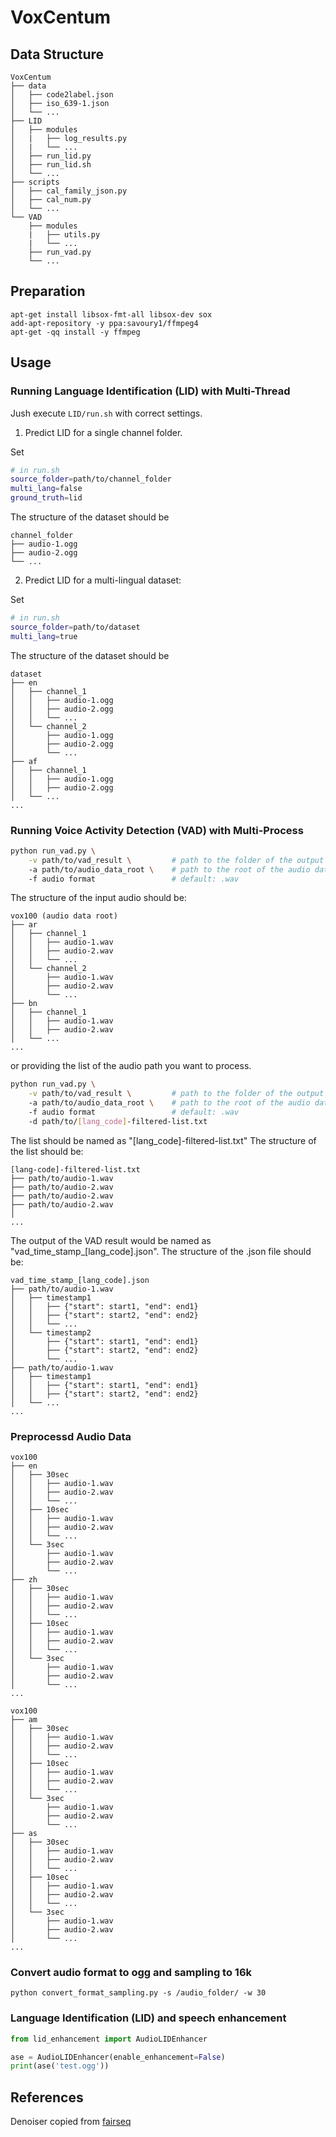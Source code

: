 # VoxCentum

## Data Structure
```bash=
VoxCentum
├── data
│   ├── code2label.json
│   ├── iso_639-1.json
│   └── ...
├── LID
│   ├── modules
│   |   ├── log_results.py
│   |   └── ...
│   ├── run_lid.py
│   ├── run_lid.sh
│   └── ...
├── scripts
│   ├── cal_family_json.py
│   ├── cal_num.py
│   └── ...
└── VAD
    ├── modules
    |   ├── utils.py
    |   └── ...
    ├── run_vad.py
    └── ...

```

## Preparation

```shell
apt-get install libsox-fmt-all libsox-dev sox
add-apt-repository -y ppa:savoury1/ffmpeg4
apt-get -qq install -y ffmpeg
```

## Usage

### Running Language Identification (LID) with Multi-Thread

Jush execute `LID/run.sh` with correct settings.

1. Predict LID for a single channel folder.

Set 
```bash
# in run.sh
source_folder=path/to/channel_folder
multi_lang=false
ground_truth=lid
```

The structure of the dataset should be

```bash=
channel_folder
├── audio-1.ogg
├── audio-2.ogg
└── ...
```

2. Predict LID for a multi-lingual dataset:

Set 
```bash
# in run.sh
source_folder=path/to/dataset
multi_lang=true
```

The structure of the dataset should be

```bash=
dataset
├── en
│   ├── channel_1
│   │   ├── audio-1.ogg
│   │   ├── audio-2.ogg
│   │   └── ...
│   └── channel_2
│       ├── audio-1.ogg
│       ├── audio-2.ogg
│       └── ...
├── af
│   ├── channel_1
│   │   ├── audio-1.ogg
│   │   ├── audio-2.ogg
│   └── ...
...
```

### Running Voice Activity Detection (VAD) with Multi-Process

```bash
python run_vad.py \
    -v path/to/vad_result \         # path to the folder of the output of VAD.
    -a path/to/audio_data_root \    # path to the root of the audio data.
    -f audio format                 # default: .wav
```

The structure of the input audio should be:

```bash=
vox100 (audio data root)
├── ar
│   ├── channel_1
│   │   ├── audio-1.wav
│   │   ├── audio-2.wav
│   │   └── ...
│   └── channel_2
│       ├── audio-1.wav
│       ├── audio-2.wav
│       └── ...
├── bn
│   ├── channel_1
│   │   ├── audio-1.wav
│   │   ├── audio-2.wav
│   └── ...
...
```

or providing the list of the audio path you want to process.

```bash
python run_vad.py \
    -v path/to/vad_result \         # path to the folder of the output of VAD.
    -a path/to/audio_data_root \    # path to the root of the audio data.
    -f audio format                 # default: .wav
    -d path/to/[lang_code]-filtered-list.txt
```

The list should be named as "[lang_code]-filtered-list.txt"
The structure of the list should be:

```bash=
[lang-code]-filtered-list.txt
├── path/to/audio-1.wav
├── path/to/audio-2.wav
├── path/to/audio-2.wav
├── path/to/audio-2.wav
│ 
...
```

The output of the VAD result would be named as "vad_time_stamp_[lang_code].json".
The structure of the .json file should be:

```bash=
vad_time_stamp_[lang_code].json
├── path/to/audio-1.wav
│   ├── timestamp1
│   │   ├── {"start": start1, "end": end1}
│   │   ├── {"start": start2, "end": end2}
│   │   └── ...
│   └── timestamp2
│       ├── {"start": start1, "end": end1}
│       ├── {"start": start2, "end": end2}
│       └── ...
├── path/to/audio-1.wav
│   ├── timestamp1
│   │   ├── {"start": start1, "end": end1}
│   │   ├── {"start": start2, "end": end2}
│   └── ...
...
```

### Preprocessd Audio Data

```bash=
vox100
├── en
│   ├── 30sec
│   │   ├── audio-1.wav
│   │   ├── audio-2.wav
│   │   └── ...
│   ├── 10sec
│   │   ├── audio-1.wav
│   │   ├── audio-2.wav
│   │   └── ...
│   └── 3sec
│       ├── audio-1.wav
│       ├── audio-2.wav
│       └── ...
├── zh
│   ├── 30sec
│   │   ├── audio-1.wav
│   │   ├── audio-2.wav
│   │   └── ...
│   ├── 10sec
│   │   ├── audio-1.wav
│   │   ├── audio-2.wav
│   │   └── ...
│   └── 3sec
│       ├── audio-1.wav
│       ├── audio-2.wav
│       └── ...
...
```

```bash=
vox100
├── am
│   ├── 30sec
│   │   ├── audio-1.wav
│   │   ├── audio-2.wav
│   │   └── ...
│   ├── 10sec
│   │   ├── audio-1.wav
│   │   ├── audio-2.wav
│   │   └── ...
│   └── 3sec
│       ├── audio-1.wav
│       ├── audio-2.wav
│       └── ...
├── as
│   ├── 30sec
│   │   ├── audio-1.wav
│   │   ├── audio-2.wav
│   │   └── ...
│   ├── 10sec
│   │   ├── audio-1.wav
│   │   ├── audio-2.wav
│   │   └── ...
│   └── 3sec
│       ├── audio-1.wav
│       ├── audio-2.wav
│       └── ...
...
```

### Convert audio format to ogg and sampling to 16k

`python convert_format_sampling.py -s /audio_folder/ -w 30`

### Language Identification (LID) and speech enhancement

```python
from lid_enhancement import AudioLIDEnhancer

ase = AudioLIDEnhancer(enable_enhancement=False)
print(ase('test.ogg'))
```

## References

Denoiser copied
from [fairseq](https://github.com/facebookresearch/fairseq/tree/main/examples/speech_synthesis/preprocessing/denoiser)
